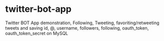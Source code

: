 # twitter-bot-app
Twitter BOT App demonstration, Following, Tweeting, favoriting/retweeting tweets and saving id, @, username, followers, following, oauth_token, oauth_token_secret on MySQL

